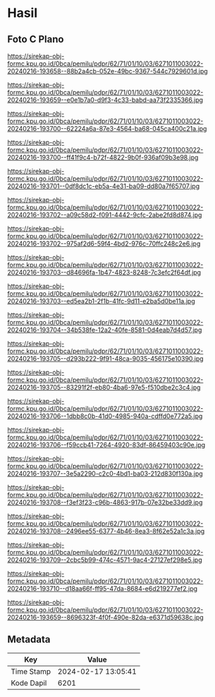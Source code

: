 # Hasil

## Foto C Plano

https://sirekap-obj-formc.kpu.go.id/0bca/pemilu/pdpr/62/71/01/10/03/6271011003022-20240216-193658--88b2a4cb-052e-49bc-9367-544c7929601d.jpg

https://sirekap-obj-formc.kpu.go.id/0bca/pemilu/pdpr/62/71/01/10/03/6271011003022-20240216-193659--e0e1b7a0-d9f3-4c33-babd-aa73f2335366.jpg

https://sirekap-obj-formc.kpu.go.id/0bca/pemilu/pdpr/62/71/01/10/03/6271011003022-20240216-193700--62224a6a-87e3-4564-ba68-045ca400c21a.jpg

https://sirekap-obj-formc.kpu.go.id/0bca/pemilu/pdpr/62/71/01/10/03/6271011003022-20240216-193700--ff41f9c4-b72f-4822-9b0f-936af09b3e98.jpg

https://sirekap-obj-formc.kpu.go.id/0bca/pemilu/pdpr/62/71/01/10/03/6271011003022-20240216-193701--0df8dc1c-eb5a-4e31-ba09-dd80a7f65707.jpg

https://sirekap-obj-formc.kpu.go.id/0bca/pemilu/pdpr/62/71/01/10/03/6271011003022-20240216-193702--a09c58d2-f091-4442-9cfc-2abe2fd8d874.jpg

https://sirekap-obj-formc.kpu.go.id/0bca/pemilu/pdpr/62/71/01/10/03/6271011003022-20240216-193702--975af2d6-59f4-4bd2-976c-70ffc248c2e6.jpg

https://sirekap-obj-formc.kpu.go.id/0bca/pemilu/pdpr/62/71/01/10/03/6271011003022-20240216-193703--d84696fa-1b47-4823-8248-7c3efc2f64df.jpg

https://sirekap-obj-formc.kpu.go.id/0bca/pemilu/pdpr/62/71/01/10/03/6271011003022-20240216-193703--ed5ea2b1-2f1b-41fc-9d11-e2ba5d0be11a.jpg

https://sirekap-obj-formc.kpu.go.id/0bca/pemilu/pdpr/62/71/01/10/03/6271011003022-20240216-193704--34b538fe-12a2-40fe-8581-0d4eab7d4d57.jpg

https://sirekap-obj-formc.kpu.go.id/0bca/pemilu/pdpr/62/71/01/10/03/6271011003022-20240216-193705--d293b222-9f91-48ca-9035-456175e10390.jpg

https://sirekap-obj-formc.kpu.go.id/0bca/pemilu/pdpr/62/71/01/10/03/6271011003022-20240216-193705--83291f2f-eb80-4ba6-97e5-f510dbe2c3c4.jpg

https://sirekap-obj-formc.kpu.go.id/0bca/pemilu/pdpr/62/71/01/10/03/6271011003022-20240216-193706--1dbb8c0b-41d0-4985-940a-cdffd0e772a5.jpg

https://sirekap-obj-formc.kpu.go.id/0bca/pemilu/pdpr/62/71/01/10/03/6271011003022-20240216-193706--f59ccb41-7264-4920-83df-86459403c90e.jpg

https://sirekap-obj-formc.kpu.go.id/0bca/pemilu/pdpr/62/71/01/10/03/6271011003022-20240216-193707--3e5a2290-c2c0-4bd1-ba03-212d830f130a.jpg

https://sirekap-obj-formc.kpu.go.id/0bca/pemilu/pdpr/62/71/01/10/03/6271011003022-20240216-193708--f3ef3f23-c96b-4863-917b-07e32be33dd9.jpg

https://sirekap-obj-formc.kpu.go.id/0bca/pemilu/pdpr/62/71/01/10/03/6271011003022-20240216-193708--2496ee55-6377-4b46-8ea3-8f62e52a1c3a.jpg

https://sirekap-obj-formc.kpu.go.id/0bca/pemilu/pdpr/62/71/01/10/03/6271011003022-20240216-193709--2cbc5b99-474c-4571-9ac4-27127ef298e5.jpg

https://sirekap-obj-formc.kpu.go.id/0bca/pemilu/pdpr/62/71/01/10/03/6271011003022-20240216-193710--d18aa66f-ff95-47da-8684-e6d219277ef2.jpg

https://sirekap-obj-formc.kpu.go.id/0bca/pemilu/pdpr/62/71/01/10/03/6271011003022-20240216-193659--8696323f-4f0f-490e-82da-e6371d59638c.jpg


## Metadata

| Key        | Value               |
| ---------- | ------------------- |
| Time Stamp | 2024-02-17 13:05:41 |
| Kode Dapil | 6201                |



